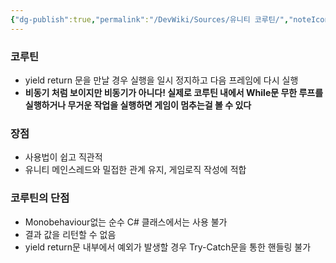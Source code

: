 ```yaml
---
{"dg-publish":true,"permalink":"/DevWiki/Sources/유니티 코루틴/","noteIcon":"","created":"2024-09-08T23:57:25.000+09:00","updated":"2025-07-19T22:58:36.990+09:00"}
---
```


### 코루틴
- yield return 문을 만날 경우 실행을 일시 정지하고 다음 프레임에 다시 실행
- **비동기 처럼 보이지만 비동기가 아니다! 실제로 코루틴 내에서 While문 무한 루프를 실행하거나 무거운 작업을 실행하면 게임이 멈추는걸 볼 수 있다**

### 장점
- 사용법이 쉽고 직관적
- 유니티 메인스레드와 밀접한 관계 유지, 게임로직 작성에 적합

### 코루틴의 단점
- Monobehaviour없는 순수 C# 클래스에서는 사용 불가
- 결과 값을 리턴할 수 없음
- yield return문 내부에서 예외가 발생할 경우 Try-Catch문을 통한 핸들링 불가